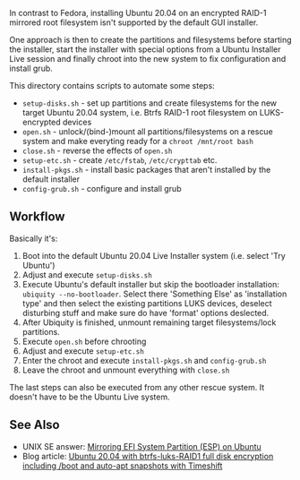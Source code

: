 In contrast to Fedora, installing Ubuntu 20.04 on an encrypted
RAID-1 mirrored root filesystem isn't supported by the default
GUI installer.

One approach is then to create the partitions and filesystems
before starting the installer, start the installer with special
options from a Ubuntu Installer Live session and finally chroot
into the new system to fix configuration and install grub.

This directory contains scripts to automate some steps:

- `setup-disks.sh` - set up partitions and create filesystems for
  the new target Ubuntu 20.04 system, i.e. Btrfs RAID-1 root
  filesystem on LUKS-encrypted devices
- `open.sh` - unlock/(bind-)mount all partitions/filesystems on a
  rescue system and make everyting ready for a `chroot /mnt/root
  bash`
- `close.sh` - reverse the effects of `open.sh`
- `setup-etc.sh` - create `/etc/fstab`, `/etc/crypttab` etc.
- `install-pkgs.sh` - install basic packages that aren't
  installed by the default installer
- `config-grub.sh` - configure and install grub


## Workflow

Basically it's:

1. Boot into the default Ubuntu 20.04 Live Installer system (i.e.
   select 'Try Ubuntu')
2. Adjust and execute `setup-disks.sh`
3. Execute Ubuntu's default installer but skip the bootloader
   installation:  `ubiquity --no-bootloader`. Select there
   'Something Else' as 'installation type' and then select the
   existing partitions LUKS devices, deselect disturbing stuff
   and make sure do have 'format' options deslected.
4. After Ubiquity is finished, unmount remaining target
   filesystems/lock partitions.
5. Execute `open.sh` before chrooting
6. Adjust and execute `setup-etc.sh`
7. Enter the chroot and execute `install-pkgs.sh` and
   `config-grub.sh`
8. Leave the chroot and unmount everything with `close.sh`


The last steps can also be executed from any other rescue system.
It doesn't have to be the Ubuntu Live system.


## See Also

- UNIX SE answer: [Mirroring EFI System Partition (ESP) on
  Ubuntu][2]
- Blog article: [Ubuntu 20.04 with btrfs-luks-RAID1 full disk encryption
  including /boot and auto-apt snapshots with Timeshift][1]



[1]: https://mutschler.eu/linux/install-guides/ubuntu-btrfs-raid1/
[2]: https://unix.stackexchange.com/a/623076/1131

